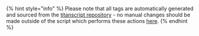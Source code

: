 {% hint style="info" %}
Please note that all tags are automatically generated and sourced from the [titanscript repository](https://github.com/sylo-digital/titanscript) - no manual changes should be made outside of the script which performs these actions [here](https://github.com/sylo-digital/documentation/blob/master/scripts/convert-tags.js).
{% endhint %}
